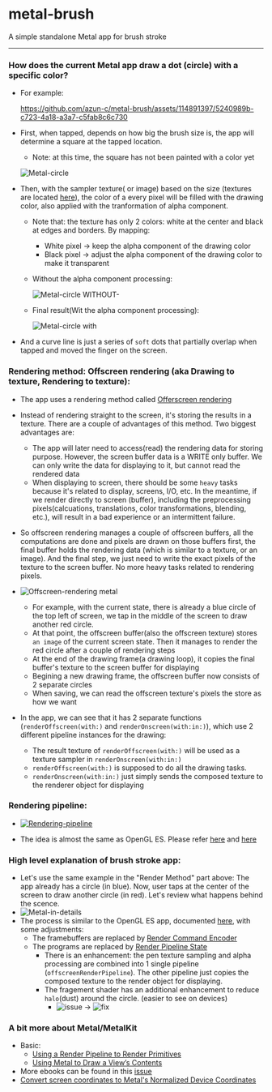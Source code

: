 # metal-brush

A simple standalone Metal app for brush stroke

---
### How does the current Metal app draw a dot (circle) with a specific color?

- For example:

  https://github.com/azun-c/metal-brush/assets/114891397/5240989b-c723-4a18-a3a7-c5fab8c6c730



- First, when tapped, depends on how big the brush size is, the app will determine a square at the tapped location.
  - Note: at this time, the square has not been painted with a color yet

  ![Metal-circle](https://github.com/azun-c/metal-brush/assets/114891397/b5d85af2-4089-4027-a049-64bc013391b7)


- Then, with the sampler texture( or image) based on the size (textures are located [here](https://github.com/azun-c/metal-brush/tree/main/metal-brush/textures)), the color of a every pixel will be filled with the drawing color, also applied with the tranformation of alpha component.
  - Note that: the texture has only 2 colors: white at the center and black at edges and borders. By mapping:
    - White pixel -> keep the alpha component of the drawing color
    - Black pixel -> adjust the alpha component of the drawing color to make it transparent
  
  - Without the alpha component processing:
    
    ![Metal-circle WITHOUT-](https://github.com/azun-c/metal-brush/assets/114891397/eaff7f40-ad0b-4717-b5c4-944b2200481b)

  - Final result(Wit the alpha component processing):
    
    ![Metal-circle with](https://github.com/azun-c/metal-brush/assets/114891397/37756cbc-2d06-47e1-8bf2-aa29985edb02)


- And a curve line is just a series of `soft` dots that partially overlap when tapped and moved the finger on the screen.

### Rendering method: Offscreen rendering (aka Drawing to texture, Rendering to texture):

- The app uses a rendering method called [Offerscreen rendering](https://microsoft.github.io/Win2D/WinUI3/html/Offscreen.htm#:~:text=Apps%20occasionally%20need%20to%20draw,%22drawing%20to%20a%20texture%22.)

- Instead of rendering straight to the screen, it's storing the results in a texture. There are a couple of advantages of this method. Two biggest advantages are:
  - The app will later need to access(read) the rendering data for storing purpose. However, the screen buffer data is a WRITE only buffer. We can only write the data for displaying to it, but cannot read the rendered data
  - When displaying to screen, there should be some `heavy` tasks because it's related to display, screens, I/O, etc. In the meantime, if we render directly to screen (buffer), including the preprocessing pixels(calcuations, translations, color transformations, blending, etc.), will result in a bad experience or an intermittent failure.
- So offscreen rendering manages a couple of offscreen buffers, all the computations are done and pixels are drawn on those buffers first, the final buffer holds the rendering data (which is similar to a texture, or an image). And the final step, we just need to write the exact pixels of the texture to the screen buffer. No more heavy tasks related to rendering pixels.
- ![Offscreen-rendering metal](https://github.com/azun-c/metal-brush/assets/114891397/a4a2e6ec-5f6d-4af4-b72c-9a27dfe38a53)
  - For example, with the current state, there is already a blue circle of the top left of screen, we tap in the middle of the screen to draw another red circle.
  - At that point, the offscreen buffer(also the offscreen texture) stores `an image` of the current screen state. Then it manages to render the red circle after a couple of rendering steps
  - At the end of the drawing frame(a drawing loop), it copies the final buffer's texture to the screen buffer for displaying
  - Begining a new drawing frame, the offscreen buffer now consists of 2 separate circles
  - When saving, we can read the offscreen texture's pixels the store as how we want

- In the app, we can see that it has 2 separate functions (`renderOffscreen(with:)` and `renderOnscreen(with:in:)`), which use 2 different pipeline instances for the drawing:
  - The result texture of `renderOffscreen(with:)` will be used as a texture sampler in `renderOnscreen(with:in:)`
  - `renderOffscreen(with:)` is supposed to do all the drawing tasks.
  - `renderOnscreen(with:in:)` just simply sends the composed texture to the renderer object for displaying

### Rendering pipeline: 
- [![Rendering-pipeline](https://github.com/azun-c/metal-brush/assets/114891397/d1fef164-835d-4b6f-bf4d-e01f43255762)](https://www.haroldserrano.com/blog/before-using-metal-computer-graphics-basics#the-rendering-pipeline)

- The idea is almost the same as OpenGL ES. Please refer [here](https://www.haroldserrano.com/blog/before-using-metal-computer-graphics-basics#the-rendering-pipeline) and [here](https://www.haroldserrano.com/blog/before-using-metal-computer-graphics-basics#the-rendering-pipeline)

### High level explanation of brush stroke app: 
- Let's use the same example in the "Render Method" part above: The app already has a circle (in blue). Now, user taps at the center of the screen to draw another circle (in red). Let's review what happens behind the scence.
- ![Metal-in-details](https://github.com/azun-c/metal-brush/assets/114891397/30669e7c-b11a-43b7-af1c-858133eb4546)
- The process is similar to the OpenGL ES app, documented [here](https://github.com/azun-c/opengles-brush?tab=readme-ov-file#high-level-explanation-of-brush-stroke-app), with some adjustments:
  - The framebuffers are replaced by [Render Command Encoder](https://developer.apple.com/documentation/metal/mtlrendercommandencoder)
  - The programs are replaced by [Render Pipeline State](https://developer.apple.com/documentation/metal/mtlrenderpipelinestate)
    - There is an enhancement: the pen texture sampling and alpha processing are combined into 1 single pipeline (`offscreenRenderPipeline`). The other pipeline just copies the composed texture to the render object for displaying.
    - The fragement shader has an additional enhancement to reduce `halo`(dust) around the circle. (easier to see on devices)
      - ![issue](https://github.com/azun-c/metal-brush/assets/114891397/003cbf2f-d974-40fc-b73d-06793137e949) -> ![fix](https://github.com/azun-c/metal-brush/assets/114891397/086e2584-9c2f-4974-b0a0-5b335dc3081d)

### A bit more about Metal/MetalKit
- Basic:
  - [Using a Render Pipeline to Render Primitives](https://developer.apple.com/documentation/metal/using_a_render_pipeline_to_render_primitives)
  - [Using Metal to Draw a View’s Contents](https://developer.apple.com/documentation/metal/using_metal_to_draw_a_view_s_contents)
- More ebooks can be found in this [issue](https://cimtops.atlassian.net/browse/IRDPM-14556)
- [Convert screen coordinates to Metal's Normalized Device Coordinates](https://stackoverflow.com/a/66519925)
